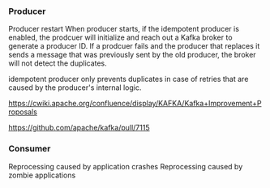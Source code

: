 

### Producer
Producer restart
When producer starts, if the idempotent producer is enabled, the prodcuer will initialize and reach out a Kafka broker to generate a producer ID. If a prodcuer fails and the producer that replaces it sends a message that was previously sent by the old producer, the broker will not detect the duplicates.

idempotent producer only prevents duplicates in case of retries that are caused by the producer's internal logic.



https://cwiki.apache.org/confluence/display/KAFKA/Kafka+Improvement+Proposals

https://github.com/apache/kafka/pull/7115


### Consumer

Reprocessing caused by application crashes
Reprocessing caused by zombie applications
